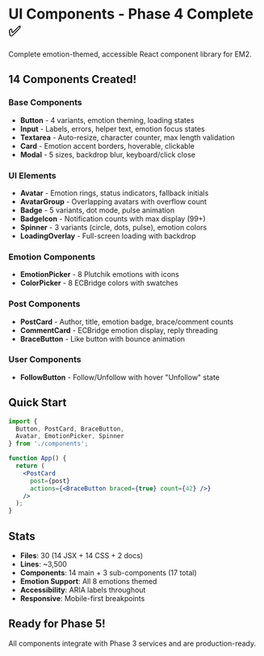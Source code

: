 # UI Components - Phase 4 Complete ✅

Complete emotion-themed, accessible React component library for EM2.

## 14 Components Created!

### Base Components
- **Button** - 4 variants, emotion theming, loading states
- **Input** - Labels, errors, helper text, emotion focus states
- **Textarea** - Auto-resize, character counter, max length validation
- **Card** - Emotion accent borders, hoverable, clickable
- **Modal** - 5 sizes, backdrop blur, keyboard/click close

### UI Elements
- **Avatar** - Emotion rings, status indicators, fallback initials
- **AvatarGroup** - Overlapping avatars with overflow count
- **Badge** - 5 variants, dot mode, pulse animation
- **BadgeIcon** - Notification counts with max display (99+)
- **Spinner** - 3 variants (circle, dots, pulse), emotion colors
- **LoadingOverlay** - Full-screen loading with backdrop

### Emotion Components
- **EmotionPicker** - 8 Plutchik emotions with icons
- **ColorPicker** - 8 ECBridge colors with swatches

### Post Components
- **PostCard** - Author, title, emotion badge, brace/comment counts
- **CommentCard** - ECBridge emotion display, reply threading
- **BraceButton** - Like button with bounce animation

### User Components
- **FollowButton** - Follow/Unfollow with hover "Unfollow" state

## Quick Start

```jsx
import {
  Button, PostCard, BraceButton,
  Avatar, EmotionPicker, Spinner
} from './components';

function App() {
  return (
    <PostCard
      post={post}
      actions={<BraceButton braced={true} count={42} />}
    />
  );
}
```

## Stats

- **Files**: 30 (14 JSX + 14 CSS + 2 docs)
- **Lines**: ~3,500
- **Components**: 14 main + 3 sub-components (17 total)
- **Emotion Support**: All 8 emotions themed
- **Accessibility**: ARIA labels throughout
- **Responsive**: Mobile-first breakpoints

## Ready for Phase 5!

All components integrate with Phase 3 services and are production-ready.
